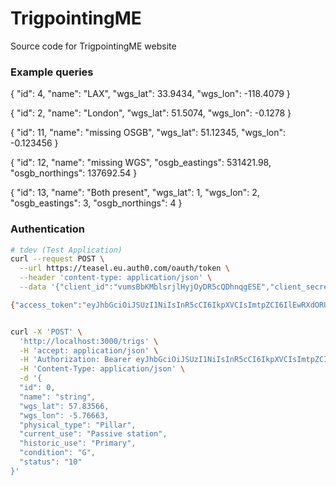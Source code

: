 # TrigpointingME

Source code for TrigpointingME website

### Example queries


<!-- ```json
{
  "id": 2,
  "name": "test explicit id 2",
  "latitude": 51.12345,
  "longitude": -0.123456,
  "point": {
     "type": "Point",
     "coordinates": [-118.4079, 33.9434]
  }
}
```

```bash
curl -X 'POST' \
  'http://localhost:3000/trigs' \
  -H 'accept: application/json' \
  -H 'Content-Type: application/json' \
  -d '{
  "id": 2,
  "name": "test explicit id 2",
  "latitude": 51.12345,
  "longitude": -0.123456,
  "point": {
     "type": "Point",
     "coordinates": [-118.4079, 33.9434]
  }
}'
```
 -->

{
  "id": 4,
  "name": "LAX",
  "wgs_lat": 33.9434,
  "wgs_lon": -118.4079
}


{
  "id": 2,
  "name": "London",
  "wgs_lat": 51.5074,
  "wgs_lon":  -0.1278
}


{
  "id": 11,
  "name": "missing OSGB",
  "wgs_lat": 51.12345,
  "wgs_lon": -0.123456
}


{
  "id": 12,
  "name": "missing WGS",
  "osgb_eastings": 531421.98,
  "osgb_northings": 137692.54
}


{
  "id": 13,
  "name": "Both present",
  "wgs_lat": 1,
  "wgs_lon": 2,
  "osgb_eastings": 3,
  "osgb_northings": 4
}

### Authentication

```bash
# tdev (Test Application)
curl --request POST \
  --url https://teasel.eu.auth0.com/oauth/token \
  --header 'content-type: application/json' \
  --data '{"client_id":"vumsBbKMblsrjlHyjOyDR5cQDhnqgESE","client_secret":"AfDgQG0u3Pkmu-eY_-VGgTt8u-KoSUTKIglE4lM_oYu6YVwZDkrie680NQyqaT5_","audience":"https://api.trigpointing.dev","grant_type":"client_credentials"}'

{"access_token":"eyJhbGciOiJSUzI1NiIsInR5cCI6IkpXVCIsImtpZCI6IlEwRXdORUZDTmtZeE1EUTJOVVV5TVRkRU9VRXdRamhHTmtSRlFURTBSalV6TWtNd09FWkNSZyJ9.eyJpc3MiOiJodHRwczovL3RlYXNlbC5ldS5hdXRoMC5jb20vIiwic3ViIjoidnVtc0JiS01ibHNyamxIeWpPeURSNWNRRGhucWdFU0VAY2xpZW50cyIsImF1ZCI6Imh0dHBzOi8vYXBpLnRyaWdwb2ludGluZy5kZXYiLCJpYXQiOjE2NDA2NDk1NjYsImV4cCI6MTY0MDczNTk2NiwiYXpwIjoidnVtc0JiS01ibHNyamxIeWpPeURSNWNRRGhucWdFU0UiLCJndHkiOiJjbGllbnQtY3JlZGVudGlhbHMiLCJwZXJtaXNzaW9ucyI6W119.E1a6sRIzwGc5S-uDJ5fUsGOdjhc7GVNh1-9qRqEI0V5YTJa7BimgCoD9Hy2JwdOONO3l_GYZWWj2NQgtePqk5IgJSHpnWXOn4T2ylkZQ3N96zOU9MJRRCnn0QlKRJ2dz5G7ce2frHdxcCrAylh3X6H7sed5pCZQ74VuJ3dzoeWRJnWrhZQOQt9iG7-Xb4xMLZA9TUtAfg0Ns0rY-QwC2k0IdRjCx8WgNNZedECtv_psIJPLQG6tvOfCWRGazh4H-cHZ02QW7Fs9KmwBiAgNico8qWfgwpCid5a9CMaR3x8abJw2cVI12bs92-RpHA5LmkQxl4uiladbVlOi6eAwnvg","expires_in":86400,"token_type":"Bearer"}


curl -X 'POST' \
  'http://localhost:3000/trigs' \
  -H 'accept: application/json' \
  -H 'Authorization: Bearer eyJhbGciOiJSUzI1NiIsInR5cCI6IkpXVCIsImtpZCI6IlEwRXdORUZDTmtZeE1EUTJOVVV5TVRkRU9VRXdRamhHTmtSRlFURTBSalV6TWtNd09FWkNSZyJ9.eyJpc3MiOiJodHRwczovL3RlYXNlbC5ldS5hdXRoMC5jb20vIiwic3ViIjoidnVtc0JiS01ibHNyamxIeWpPeURSNWNRRGhucWdFU0VAY2xpZW50cyIsImF1ZCI6Imh0dHBzOi8vYXBpLnRyaWdwb2ludGluZy5tZSIsImlhdCI6MTY0MDY1NjM4OCwiZXhwIjoxNjQwNzQyNzg4LCJhenAiOiJ2dW1zQmJLTWJsc3JqbEh5ak95RFI1Y1FEaG5xZ0VTRSIsImd0eSI6ImNsaWVudC1jcmVkZW50aWFscyIsInBlcm1pc3Npb25zIjpbXX0.tFhcpjhHeRUh238yiIPHFBOv-Y3oHxl9iv6QF0CXvzED3ZVjgKYCZbWLyJVxdL_oDychSe-8GIdXVKP1_zXbb3IWY9Op94XtrirWZSsxhOUS2b038cqDjYBmIL9eyVrvNAJrGl71DVTY78LeuamQxm0j4ZiyBWhsE5_fVd3xrtlzdeUUhra3z-Q1i8tGU34gFOQY1Uij8wQUI80MCoxtG_FvLJ0CnJ0epxVKOgswwiz7OD2C3OEzVUSe6PRSPuQs4FF6XGEACZdcUQdrv8xEV5rwKzo0yRATPSOWX633oG0oyuu9HVkopv0z4h1gib_h64wjf59cuf6w2fJmy07o3g' \
  -H 'Content-Type: application/json' \
  -d '{
  "id": 0,
  "name": "string",
  "wgs_lat": 57.83566,
  "wgs_lon": -5.76663,
  "physical_type": "Pillar",
  "current_use": "Passive station",
  "historic_use": "Primary",
  "condition": "G",
  "status": "10"
}'

```
